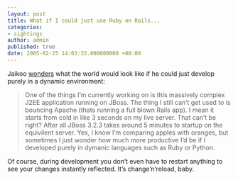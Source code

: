 ```yaml
---
layout: post
title: What if I could just use Ruby on Rails...
categories:
- sightings
author: admin
published: true
date: 2005-02-25 14:03:33.000000000 +00:00
---
```

<p>Jaikoo <a href="http://blog.jaikoo.com/2005/02/23/i-just-keep-forgetting/15/">wonders</a> what the world would look like if he could just develop purely in a dynamic environment:</p>
<blockquote>One of the things I&rsquo;m currently working on is this massively complex J2EE application running on JBoss. The thing I still can&rsquo;t get used to is bouncing Apache (thats running a full blown Rails app). I mean it starts from cold in like 3 seconds on my live server. That can&rsquo;t be right? After all JBoss 3.2.3 takes around 5 minutes to startup on the equivilent server. Yes, I know I&rsquo;m comparing apples with oranges, but sometimes I just wonder how much more productive I&rsquo;d be if I developed purely in dymanic languages such as Ruby or Python.</blockquote>
<p>Of course, during development you don&#8217;t even have to restart anything to see your changes instantly reflected. It&#8217;s change&#8217;n&#8217;reload, baby.</p>